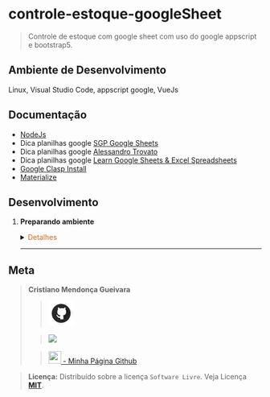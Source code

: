 # controle-estoque-googleSheet

>Controle de estoque com google sheet com uso do google appscript e bootstrap5.
> 
>>

## Ambiente de Desenvolvimento
Linux, Visual Studio Code, appscript google, VueJs

## Documentação
- [NodeJs](https://nodejs.org/en/download)
- Dica planilhas google [SGP Google Sheets](https://www.youtube.com/@sgpgooglesheets)
- Dica planilhas google [Alessandro Trovato](https://www.youtube.com/@AlessandroTrovato)
- Dica planilhas google [Learn Google Sheets & Excel Spreadsheets](https://www.youtube.com/@ExcelGoogleSheets)
- [Google Clasp Install](https://unpkg.com/browse/@google/clasp@1.1.4/README.md)
- [Materialize](https://materializecss.com/getting-started.html)


## Desenvolvimento
1. <span style="color:383E42"><b>Preparando ambiente</b></span>
    <details><summary><span style="color:Chocolate">Detalhes</span></summary>
    <p>

    - Criar repositório no github com `gitignore` e `README.md`
    - Editar `README` e colocar estrutura básica
    - Criar diretório `readmeImages` e colocar imagens para uso no `README.md`
    - Editar `gitignore` e colocar configuração para `Node, vue, vuejs, vscode/visualstudio code`
        >Use o site [gitignore.io](https://www.toptal.com/developers/gitignore/)
    
    - Instalar o `node js`
    - Criar planilha `Controle Estoque`

    - Incluir modulos node
        Basta pressionar `Enter` após executar o comando até concluir
        ````bash
        npm init
        ````
    - Instalar o `google clasp`
        ```bash
        sudo npm install -g @google/clasp
        npm i -S @types/google-apps-script
        ```
    - Efetuar `login` via navegador
        ```bash
        clasp login
        ```
    - Copiar id do projeto do google appScript da planilha e clonar o projeto
        Consta na url do google appScript
        ```bash
        clasp clone "seuIdProjeto"
        ````
    - Após alguma alteração no arquivo de código baixado
        Comando para atualizar appScript
        ```bash
        clasp push
        ````


    </p>

    </details> 

    ---


## Meta
><span style="color:383E42"><b>Cristiano Mendonça Gueivara</b> </span>
>
>>[<img src="readmeImages/githubIcon.png">](https://github.com/sspectro "Meu perfil no github")
>
>><a href="https://linkedin.com/in/cristiano-m-gueivara/"><img src="https://img.shields.io/badge/-LinkedIn-%230077B5?style=for-the-badge&logo=linkedin&logoColor=white"></a> 
>
>>[<img src="https://sspectro.github.io/images/cristiano.jpg" height="25" width="25"> - Minha Página Github](https://sspectro.github.io/#home "Minha Página no github")<br>



><span style="color:383E42"><b>Licença:</b> </span> Distribuído sobre a licença `Software Livre`. Veja Licença **[MIT](https://opensource.org/license/mit/)**.
